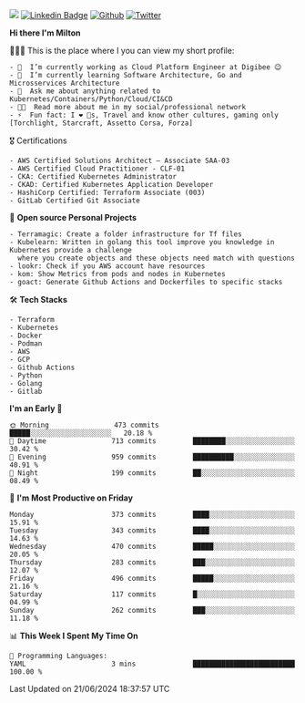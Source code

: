 ![](https://komarev.com/ghpvc/?username=miltlima&color=blueviolet) [![Linkedin Badge](https://img.shields.io/badge/-LinkedIn-blue?style=flat-square&logo=Linkedin&logoColor=white&link=https://www.linkedin.com/in/miltonlimaj/)](https://www.linkedin.com/in/miltonlimaj/) [![Github](https://img.shields.io/github/followers/miltlima?style=social)](https://github.com/miltlima?tab=followers) [![Twitter](https://img.shields.io/twitter/follow/milt_lima?style=social)](https://twitter.com/milt_lima)
 


     
**Hi there I'm Milton**

👨🏽‍💻 This is the place where I you can view my short profile:
```text
- 🔭  I’m currently working as Cloud Platform Engineer at Digibee 😉
- 🌱  I’m currently learning Software Architecture, Go and Microsservices Architecture
- 💬  Ask me about anything related to Kubernetes/Containers/Python/Cloud/CI&CD
- 👨‍💻  Read more about me in my social/professional network
- ⚡  Fun fact: I ❤️ 🐶s, Travel and know other cultures, gaming only [Torchlight, Starcraft, Assetto Corsa, Forza]
```
🎖 Certifications
```text
- AWS Certified Solutions Architect – Associate SAA-03
- AWS Certified Cloud Practitioner - CLF-01
- CKA: Certified Kubernetes Administrator
- CKAD: Certified Kubernetes Application Developer
- HashiCorp Certified: Terraform Associate (003)
- GitLab Certified Git Associate
```
📐 **Open source Personal Projects**

```text
- Terramagic: Create a folder infrastructure for Tf files
- Kubelearn: Written in golang this tool improve you knowledge in Kubernetes provide a challenge
  where you create objects and these objects need match with questions
- lookr: Check if you AWS account have resources
- kom: Show Metrics from pods and nodes in Kubernetes
- goact: Generate Github Actions and Dockerfiles to specific stacks
```
🛠 **Tech Stacks**

```text
- Terraform
- Kubernetes
- Docker
- Podman
- AWS
- GCP
- Github Actions
- Python
- Golang
- Gitlab
```         

<!--START_SECTION:waka-->
**I'm an Early 🐤** 

```text
🌞 Morning                473 commits         █████░░░░░░░░░░░░░░░░░░░░   20.18 % 
🌆 Daytime                713 commits         ████████░░░░░░░░░░░░░░░░░   30.42 % 
🌃 Evening                959 commits         ██████████░░░░░░░░░░░░░░░   40.91 % 
🌙 Night                  199 commits         ██░░░░░░░░░░░░░░░░░░░░░░░   08.49 % 
```
📅 **I'm Most Productive on Friday** 

```text
Monday                   373 commits         ████░░░░░░░░░░░░░░░░░░░░░   15.91 % 
Tuesday                  343 commits         ████░░░░░░░░░░░░░░░░░░░░░   14.63 % 
Wednesday                470 commits         █████░░░░░░░░░░░░░░░░░░░░   20.05 % 
Thursday                 283 commits         ███░░░░░░░░░░░░░░░░░░░░░░   12.07 % 
Friday                   496 commits         █████░░░░░░░░░░░░░░░░░░░░   21.16 % 
Saturday                 117 commits         █░░░░░░░░░░░░░░░░░░░░░░░░   04.99 % 
Sunday                   262 commits         ███░░░░░░░░░░░░░░░░░░░░░░   11.18 % 
```


📊 **This Week I Spent My Time On** 

```text
💬 Programming Languages: 
YAML                     3 mins              █████████████████████████   100.00 % 
```


 Last Updated on 21/06/2024 18:37:57 UTC
<!--END_SECTION:waka-->
